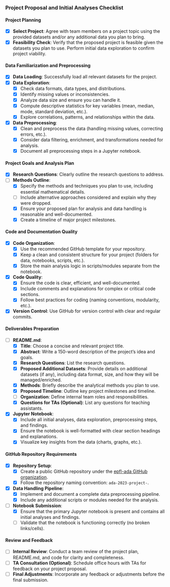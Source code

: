 ### **Project Proposal and Initial Analyses Checklist**

#### **Project Planning**
- [X] **Select Project**: Agree with team members on a project topic using the provided datasets and/or any additional data you plan to bring.
- [X] **Feasibility Check**: Verify that the proposed project is feasible given the datasets you plan to use. Perform initial data exploration to confirm project viability.

#### **Data Familiarization and Preprocessing**
- [X] **Data Loading**: Successfully load all relevant datasets for the project.
- [x] **Data Exploration**:
  - [x] Check data formats, data types, and distributions.
  - [x] Identify missing values or inconsistencies.
  - [x] Analyze data size and ensure you can handle it.
  - [x] Compute descriptive statistics for key variables (mean, median, mode, standard deviation, etc.).
  - [x] Explore correlations, patterns, and relationships within the data.
- [x] **Data Preprocessing**:
  - [x] Clean and preprocess the data (handling missing values, correcting errors, etc.).
  - [x] Consider data filtering, enrichment, and transformations needed for analysis.
  - [x] Document all preprocessing steps in a Jupyter notebook.

#### **Project Goals and Analysis Plan**
- [X] **Research Questions**: Clearly outline the research questions to address.
- [ ] **Methods Outline**:
  - [X] Specify the methods and techniques you plan to use, including essential mathematical details.
  - [ ] Include alternative approaches considered and explain why they were dropped.
  - [x] Ensure your proposed plan for analysis and data handling is reasonable and well-documented.
  - [X] Create a timeline of major project milestones.

#### **Code and Documentation Quality**
- [X] **Code Organization**:
  - [X] Use the recommended GitHub template for your repository.
  - [X] Keep a clean and consistent structure for your project (folders for data, notebooks, scripts, etc.).
  - [X] Store the main analysis logic in scripts/modules separate from the notebook.
- [x] **Code Quality**:
  - [x] Ensure the code is clear, efficient, and well-documented.
  - [x] Include comments and explanations for complex or critical code sections.
  - [x] Follow best practices for coding (naming conventions, modularity, etc.).
- [X] **Version Control**: Use GitHub for version control with clear and regular commits.

#### **Deliverables Preparation**
- [ ] **README.md**:
  - [X] **Title**: Choose a concise and relevant project title.
  - [X] **Abstract**: Write a 150-word description of the project’s idea and goals.
  - [X] **Research Questions**: List the research questions.
  - [X] **Proposed Additional Datasets**: Provide details on additional datasets (if any), including data format, size, and how they will be managed/enriched.
  - [X] **Methods**: Briefly describe the analytical methods you plan to use.
  - [X] **Proposed Timeline**: Outline key project milestones and timeline.
  - [ ] **Organization**: Define internal team roles and responsibilities.
  - [x] **Questions for TAs (Optional)**: List any questions for teaching assistants.
- [x] **Jupyter Notebook**:
  - [X] Include all initial analyses, data exploration, preprocessing steps, and findings.
  - [x] Ensure the notebook is well-formatted with clear section headings and explanations.
  - [x] Visualize key insights from the data (charts, graphs, etc.).

#### **GitHub Repository Requirements**
- [X] **Repository Setup**:
  - [X] Create a public GitHub repository under the [epfl-ada GitHub organization](https://github.com/epfl-ada).
  - [X] Follow the repository naming convention: `ada-2023-project-`.
- [x] **Data Handling Pipeline**:
  - [x] Implement and document a complete data preprocessing pipeline.
  - [X] Include any additional scripts or modules needed for the analysis.
- [ ] **Notebook Submission**:
  - [X] Ensure that the primary Jupyter notebook is present and contains all initial analyses and findings.
  - [ ] Validate that the notebook is functioning correctly (no broken links/cells).

#### **Review and Feedback**
- [ ] **Internal Review**: Conduct a team review of the project plan, README.md, and code for clarity and completeness.
- [ ] **TA Consultation (Optional)**: Schedule office hours with TAs for feedback on your project proposal.
- [ ] **Final Adjustments**: Incorporate any feedback or adjustments before the final submission.